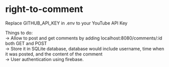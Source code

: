# right-to-comment

Replace GITHUB_API_KEY in .env to your YouTube API Key

Things to do:<br>
-> Allow to post and get comments by adding localhost:8080/comments/:id both GET and POST<br>
-> Store it in SQLite database, database would include username, time when it was posted, and the content of the comment<br>
-> User authentication using firebase.
